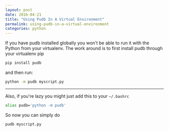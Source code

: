 ```yaml
---
layout: post
date: 2016-04-21
title: "Using Pudb In A Virtual Environment"
permalink: using-pudb-in-a-virtual-environment
categories: python
---
```


If you have pudb installed globally you won't be able to run it with the Python from your virtualenv. The work around is to first install pudb through your virtualenv pip

```bash
pip install pudb
```

and then run:

```bash
python -m pudb myscript.py
```

---
Also, if you're lazy you might just add this to your `~/.bashrc`

```bash
alias pudb='python -m pudb'
```

So now you can simply do

```bash
pudb myscript.py
```
